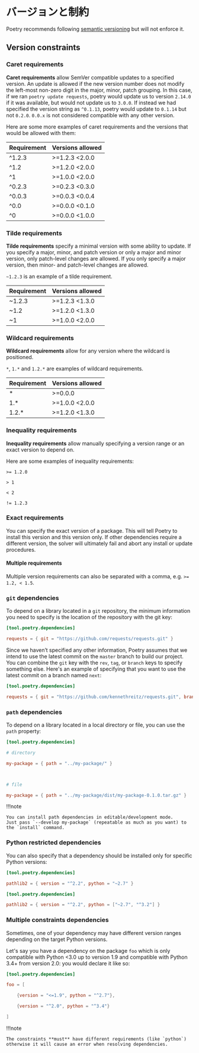# バージョンと制約

Poetry recommends following [semantic versioning](https://semver.org) but
will not enforce it.

## Version constraints

### Caret requirements

**Caret requirements** allow SemVer compatible updates to a specified version.
An update is allowed if the new version number does not modify the left-most non-zero digit in the major, minor, patch grouping.
In this case, if we ran `poetry update requests`, poetry would update us to version `2.14.0` if it was available,
but would not update us to `3.0.0`.
If instead we had specified the version string as `^0.1.13`, poetry would update to `0.1.14` but not `0.2.0`.
`0.0.x` is not considered compatible with any other version.

Here are some more examples of caret requirements and the versions that
would be allowed with them:

| Requirement | Versions allowed |
| ----------- | ---------------- |
| ^1.2.3      | >=1.2.3 <2.0.0   |
| ^1.2        | >=1.2.0 <2.0.0   |
| ^1          | >=1.0.0 <2.0.0   |
| ^0.2.3      | >=0.2.3 <0.3.0   |
| ^0.0.3      | >=0.0.3 <0.0.4   |
| ^0.0        | >=0.0.0 <0.1.0   |
| ^0          | >=0.0.0 <1.0.0   |

### Tilde requirements

**Tilde requirements** specify a minimal version with some ability to update.
If you specify a major, minor, and patch version or only a major and minor version, only patch-level changes are allowed.
If you only specify a major version, then minor- and patch-level changes are allowed.

`~1.2.3` is an example of a tilde requirement.

| Requirement | Versions allowed |
| ----------- | ---------------- |
| ~1.2.3      | >=1.2.3 <1.3.0   |
| ~1.2        | >=1.2.0 <1.3.0   |
| ~1          | >=1.0.0 <2.0.0   |

### Wildcard requirements

**Wildcard requirements** allow for any version where the wildcard is positioned.

`*`, `1.*` and `1.2.*` are examples of wildcard requirements.

| Requirement | Versions allowed |
| ----------- | ---------------- |
| *           | >=0.0.0          |
| 1.*         | >=1.0.0 <2.0.0   |
| 1.2.*       | >=1.2.0 <1.3.0   |

### Inequality requirements

**Inequality requirements** allow manually specifying a version range or an exact version to depend on.

Here are some examples of inequality requirements:

```text
>= 1.2.0

> 1

< 2

!= 1.2.3

```


### Exact requirements

You can specify the exact version of a package.  This will tell Poetry to
install this version and this version only.  If other dependencies require a
different version, the solver will ultimately fail and abort any install or
update procedures.

#### Multiple requirements

Multiple version requirements can also be separated with a comma, e.g. `>= 1.2, < 1.5`.

### `git` dependencies

To depend on a library located in a `git` repository, the minimum
information you need to specify is the location of the repository with the
git key:

```toml
[tool.poetry.dependencies]

requests = { git = "https://github.com/requests/requests.git" }

```


Since we haven’t specified any other information, Poetry assumes that we
intend to use the latest commit on the `master` branch to build our
project.  You can combine the `git` key with the `rev`, `tag`, or `branch`
keys to specify something else.  Here's an example of specifying that you
want to use the latest commit on a branch named `next`:

```toml
[tool.poetry.dependencies]

requests = { git = "https://github.com/kennethreitz/requests.git", branch = "next" }

```


### `path` dependencies

To depend on a library located in a local directory or file, you can use the
`path` property:

```toml
[tool.poetry.dependencies]

# directory

my-package = { path = "../my-package/" }



# file

my-package = { path = "../my-package/dist/my-package-0.1.0.tar.gz" }

```


!!!note

    You can install path dependencies in editable/development mode.
    Just pass `--develop my-package` (repeatable as much as you want) to
    the `install` command.


### Python restricted dependencies

You can also specify that a dependency should be installed only for specific
Python versions:

```toml
[tool.poetry.dependencies]

pathlib2 = { version = "^2.2", python = "~2.7" }

```


```toml
[tool.poetry.dependencies]

pathlib2 = { version = "^2.2", python = ["~2.7", "^3.2"] }

```



### Multiple constraints dependencies

Sometimes, one of your dependency may have different version ranges
depending on the target Python versions.

Let's say you have a dependency on the package `foo` which is only compatible
with Python <3.0 up to version 1.9 and compatible with Python 3.4+ from version 2.0:
you would declare it like so:

```toml
[tool.poetry.dependencies]

foo = [

    {version = "<=1.9", python = "^2.7"},

    {version = "^2.0", python = "^3.4"}

]

```


!!!note

    The constraints **must** have different requirements (like `python`)
    otherwise it will cause an error when resolving dependencies.
